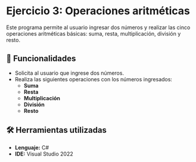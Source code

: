 # Ejercicio 3: Operaciones aritméticas

Este programa permite al usuario ingresar dos números y realizar las cinco operaciones aritméticas básicas: suma, resta, multiplicación, división y resto.

## 🚀 Funcionalidades
- Solicita al usuario que ingrese dos números.
- Realiza las siguientes operaciones con los números ingresados:
  - **Suma**
  - **Resta**
  - **Multiplicación**
  - **División**
  - **Resto**

## 🛠 Herramientas utilizadas
- **Lenguaje:** C#
- **IDE:** Visual Studio 2022
